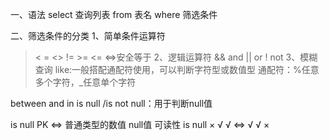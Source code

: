 一、语法
select 查询列表
from 表名
where 筛选条件

二、筛选条件的分类
1、简单条件运算符
> < = <> != >= <=  <=>安全等于
> 2、逻辑运算符
> && and
> || or
> !  not
> 3、模糊查询
> like:一般搭配通配符使用，可以判断字符型或数值型
> 通配符：%任意多个字符，_任意单个字符

between and
in
is null /is not null：用于判断null值

is null PK <=>
			普通类型的数值	null值		可读性
is null		×							√				√
<=>			√							√				×